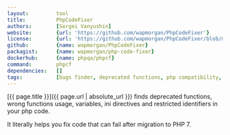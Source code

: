```yaml
---
layout:         tool
title:          PhpCodeFixer  
authors:        [Sergei Vanyushin]
website:        {url: 'https://github.com/wapmorgan/PhpCodeFixer'}
license:        {url: 'https://github.com/wapmorgan/PhpCodeFixer/blob/master/LICENSE', label: 'BSD 3-clause "New" or "Revised" License'}
github:         {name: wapmorgan/PhpCodeFixer}
packagist:      {name: wapmorgan/php-code-fixer}               
dockerhub:      {name: phpqa/phpcf}     
command:        phpcf 
dependencies:   []
tags:           [bugs finder, deprecated functions, php compatibility, cli] 
---
```


[{{ page.title }}]({{ page.url | absolute_url }}) finds deprecated functions, wrong functions usage, variables, ini directives and restricted identifiers in your php code.
 
<!--more--> 

It literally helps you fix code that can fail after migration to PHP 7.
